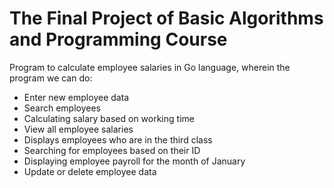 # The Final Project of Basic Algorithms and Programming Course

Program to calculate employee salaries in Go language, wherein the program we can do:
- Enter new employee data
- Search employees
- Calculating salary based on working time
- View all employee salaries
- Displays employees who are in the third class
- Searching for employees based on their ID
- Displaying employee payroll for the month of January
- Update or delete employee data
